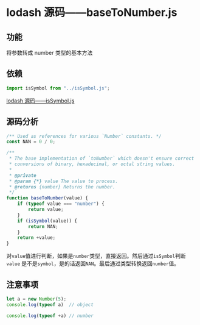 # lodash 源码——baseToNumber.js

## 功能

将参数转成 number 类型的基本方法

## 依赖

```js
import isSymbol from "../isSymbol.js";
```

[lodash 源码——isSymbol.js](../isSymbol.md)

## 源码分析

```js
/** Used as references for various `Number` constants. */
const NAN = 0 / 0;

/**
 * The base implementation of `toNumber` which doesn't ensure correct
 * conversions of binary, hexadecimal, or octal string values.
 *
 * @private
 * @param {*} value The value to process.
 * @returns {number} Returns the number.
 */
function baseToNumber(value) {
    if (typeof value === "number") {
        return value;
    }
    if (isSymbol(value)) {
        return NAN;
    }
    return +value;
}
```
对`value`值进行判断，如果是`number`类型，直接返回。然后通过`isSymbol`判断`value`
是不是`symbol`，是的话返回`NAN`。最后通过类型转换返回`number`值。


## 注意事项
```js
let a = new Number(5);
console.log(typeof a)  // object

console.log(typeof +a) // number
```

